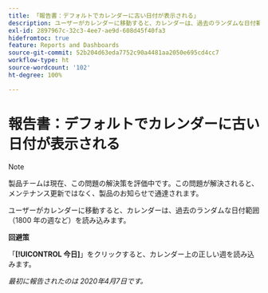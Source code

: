 ```yaml
---
title: 「報告書：デフォルトでカレンダーに古い日付が表示される」
description: ユーザーがカレンダーに移動すると、カレンダーは、過去のランダムな日付範囲（1800 年の週など）を読み込みます。
exl-id: 2897967c-32c3-4ee7-ae9d-608d45f40fa3
hidefromtoc: true
feature: Reports and Dashboards
source-git-commit: 52b204d63eda7752c90a4481aa2050e695cd4cc7
workflow-type: ht
source-wordcount: '102'
ht-degree: 100%

---
```


# 報告書：デフォルトでカレンダーに古い日付が表示される

>[!NOTE]
>
>製品チームは現在、この問題の解決策を評価中です。この問題が解決されると、メンテナンス更新ではなく、製品のお知らせで通達されます。

ユーザーがカレンダーに移動すると、カレンダーは、過去のランダムな日付範囲（1800 年の週など）を読み込みます。

**回避策**

「**[!UICONTROL 今日]**」をクリックすると、カレンダー上の正しい週を読み込みます。


_最初に報告されたのは 2020年4月7日です。_
